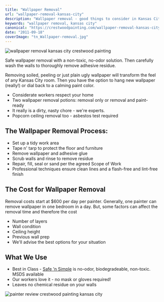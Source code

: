 ```yaml
---
title: "Wallpaper Removal"
url: "wallpaper-removal-kansas-city"
description: "Wallpaper removal - good things to consider in Kansas City."
keywords: "wallpaper removal, kansas city"
canonical: "https://crestwoodpainting.com/wallpaper-removal-kansas-city/"
date: "2011-09-18"
coverImage: "tn_Wallpaper-removal.jpg"
---
```


![wallpaper removal kansas city crestwood painting](images/tn_Wallpaper-removal.jpg)

Safe wallpaper removal with a non-toxic, no-odor solution. Then carefully wash the walls to thoroughly remove adhesive residue.

Removing soiled, peeling or just plain ugly wallpaper will transform the feel of any Kansas City room. Then you have the option to hang new wallpaper (really!) or dial back to a calming paint color.

- Considerate workers respect your home
- Two wallpaper removal potions: removal only or removal and paint-ready
- It really is a dirty, nasty chore - we're experts.
- Popcorn ceiling removal too - asbestos test required

## The Wallpaper Removal Process:

- Set up a tidy work area
- Tape n' tarp to protect the floor and furniture
- Remove wallpaper and adhesive glue
- Scrub walls and rinse to remove residue
- Repair, fill, seal or sand per the agreed Scope of Work
- Professional techniques ensure clean lines and a flash-free and lint-free finish

## The Cost for Wallpaper Removal

Removal costs start at $600 per day per painter. Generally, one painter can remove wallpaper in one bedroom in a day. But, some factors can affect the removal time and therefore the cost

- Number of layers
- Wall condition
- Ceiling height
- Previous wall prep
- We'll advise the best options for your situation

## What We Use

- Best in Class - [Safe 'n Simple](https://safeandsimple.mysimplestore.com/) is no-odor, biodegradeable, non-toxic. MSDS available
- Our workers love it - no mask or gloves required!
- Leaves no chemical residue on your walls

![painter review crestwood painting kansas city](images/Bryant-Borchers.jpg)
